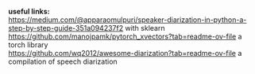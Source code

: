 **useful links:**  
https://medium.com/@apparaomulpuri/speaker-diarization-in-python-a-step-by-step-guide-351a094237f2  with sklearn 
https://github.com/manojpamk/pytorch_xvectors?tab=readme-ov-file a torch library  
https://github.com/wq2012/awesome-diarization?tab=readme-ov-file  a compilation of speech diarization
